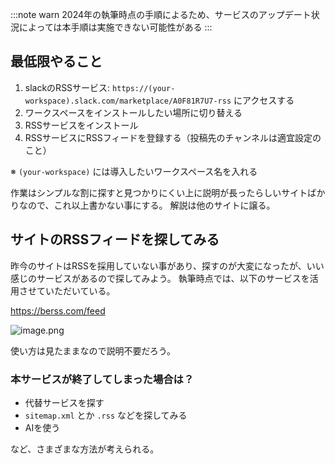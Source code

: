 :::note warn
2024年の執筆時点の手順によるため、サービスのアップデート状況によっては本手順は実施できない可能性がある
:::

## 最低限やること
1. slackのRSSサービス: `https://(your-workspace).slack.com/marketplace/A0F81R7U7-rss` にアクセスする
1. ワークスペースをインストールしたい場所に切り替える
1. RSSサービスをインストール
1. RSSサービスにRSSフィードを登録する（投稿先のチャンネルは適宜設定のこと）

※ `(your-workspace)` には導入したいワークスペース名を入れる

作業はシンプルな割に探すと見つかりにくい上に説明が長ったらしいサイトばかりなので、これ以上書かない事にする。
解説は他のサイトに譲る。

## サイトのRSSフィードを探してみる
昨今のサイトはRSSを採用していない事があり、探すのが大変になったが、いい感じのサービスがあるので探してみよう。
執筆時点では、以下のサービスを活用させていただいている。

https://berss.com/feed

![image.png](https://qiita-image-store.s3.ap-northeast-1.amazonaws.com/0/122800/307b82a0-f361-e7e2-c406-6f6a60f3d14f.png)

使い方は見たままなので説明不要だろう。

### 本サービスが終了してしまった場合は？
- 代替サービスを探す
- `sitemap.xml` とか `.rss` などを探してみる
- AIを使う

など、さまざまな方法が考えられる。
